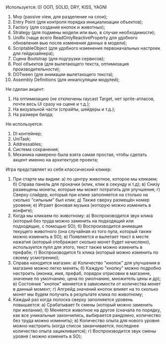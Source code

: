 Используется:
0) ООП, SOLID, DRY, KISS, YAGNI
1) Mvp (passive view, для разделение на слои);
2) Entry Point (для контроля порядка инициализации объектов);
3) Factory (для создания кнопок и животных);
4) Strategy (для подмены модели или вью, в случае необходимости);
5) UniRx (чаще всего ReadOnlyReactiveProperty для удобного обновления вью после изменения данных в модели);
6) ScriptableObject (для удобного изменения первоначальных настроек для гейдизайнера);
7) Сцена Bootstrap (для подгрузки сервисов);
8) Pool объектов (для вылетающего текста, оптимизация производительности);
9) DOTween (для анимации вылетающего текста);
10) Assembly Definitions (для инкапсуляции модулей);

Не сделан акцент:
1) На оптимизацию (не отключены raycast Target, нет sprite-атласов, почти весь UI сразу на сцене и т.д.);
2) На визуальной части (спрайты, шейдеры и т.д.);
3) На размере билда;

Не используется:
1) DI контейнер;
2) UniTask;
3) Addressables;
4) Система сохранения;
5) Механика намерено была взята самая простая, чтобы сделать акцент именно на архитектуре проекта;

Игра представляет из себя классический кликер:
1) При старте мы видим:
  а) по центру животное, которое мы кликаем;
  б) Справа панель для прокачки (клик, клик в секунду и т.д);
  в) Снизу размещены монеты, которые мы может потратить для улучшения;
  г) Сверху слайдер, который при клике заполняется на столько на сколько "сильным" был клик;
  д) Также сверху размещён номер уровеня;
  е) Играет фоновая музыка (которую можно изменить в конфиге);
3) Когда мы кликаем по животному:
  а) Воспроизводится звук клика (который без труда можно заменить на подходящий или подходящие, с помощью SO);
  б) Воспроизводится анимация текущего животного (она случайная из того пула, который также можно изменить в SO);
  в) Появляется и вылетает текст в месте нажатия (который отображает сколько монет будет начислено), используется пулл для этого, текст также можно изменить в префабе;
  г) Воспроизводится fx клика (который можно изменить по своему усмотрению);
5) Справа находится магазин:
   а) Количество "кнопок" для улучшения в магазине можно легко менять;
   б) Каждую "кнопку" можно подробно настроить (иконка, имя, префаб, порядок отрисовки в магазине, значение по умолчанию, цена по умолчанию, множитель цены и др);
   в) Состояние "кнопок" меняется в зависимости от количества монет в данный момент;
   г) Апгрейд значений кнопок влияет на то сколько монет мы будем получать в результате клика по животному;
6) Каждый раз когда полоска сверху заполняется уровень повышается:
  а) Срабатывает fx смены (который можно заменить при желании);
  б) Меняется животное на другое (сначала по порядку, как все уникальные закончились, выбирается рандомно, количество без труда можно изменить);
  в) Количество опыта для нового уровня можно настроить (когда список заканчивается, последнее количество опыта зацикливается);
  г) Воспроизводится звук смены уровня ( можно изменить в SO);
   
